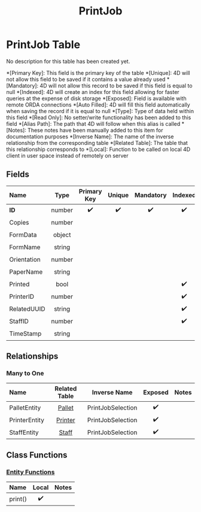 ﻿---
layout: default
title: PrintJob
parent: Tables
---
# PrintJob Table
No description for this table has been created yet.

*[Primary Key]: This field is the primary key of the table
*[Unique]: 4D will not allow this field to be saved if it contains a value already used
*[Mandatory]: 4D will not allow this record to be saved if this field is equal to null
*[Indexed]: 4D will create an index for this field allowing for faster queries at the expense of disk storage
*[Exposed]: Field is available with remote ORDA connections
*[Auto Filled]: 4D will fill this field automatically when saving the record if it is equal to null
*[Type]: Type of data held within this field
*[Read Only]: No setter/write functionality has been added to this field
*[Alias Path]: The path that 4D will follow when this alias is called
*[Notes]: These notes have been manually added to this item for documentation purposes
*[Inverse Name]: The name of the inverse relationship from the corresponding table
*[Related Table]: The table that this relationship corresponds to
*[Local]: Function to be called on local 4D client in user space instead of remotely on server
## Fields

|Name|Type|Primary Key|Unique|Mandatory|Indexed|Exposed|Auto Filled|Notes|
|:---|:---:|:---:|:---:|:---:|:---:|:---:|:---:|:---:|
|**ID**|number|✔️|✔️|✔️|✔️|✔️|✔️||
|Copies|number|||||✔️|||
|FormData|object|||||✔️|||
|FormName|string|||||✔️|||
|Orientation|number|||||✔️|||
|PaperName|string|||||✔️|||
|Printed|bool||||✔️|✔️|||
|PrinterID|number||||✔️|✔️|||
|RelatedUUID|string||||✔️|✔️|||
|StaffID|number||||✔️|✔️|||
|TimeStamp|string|||||✔️|||

## Relationships
### Many to One

|Name|Related Table|Inverse Name|Exposed|Notes|
|:---|:---:|:---:|:---:|:---:|
|PalletEntity|[Pallet](Pallet.md)|PrintJobSelection|✔️||
|PrinterEntity|[Printer](Printer.md)|PrintJobSelection|✔️||
|StaffEntity|[Staff](Staff.md)|PrintJobSelection|✔️||

## Class Functions

### [Entity Functions](https://github.com/synthotec/SynthoTec-4D/blob/main/Project/Sources/Classes/PrintJobEntity.4dm)

|Name|Local|Notes|
|:---|:---:|:---:|
|print()|✔️||